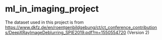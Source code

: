 # ml_in_imaging_project
The dataset used in this project is from https://www.dkfz.de/en/roentgenbildgebung/ct/ct_conference_contributions/DeepXRayImageDeblurring_SPIE2019.pdf?m=1550554720
(Version 2)
